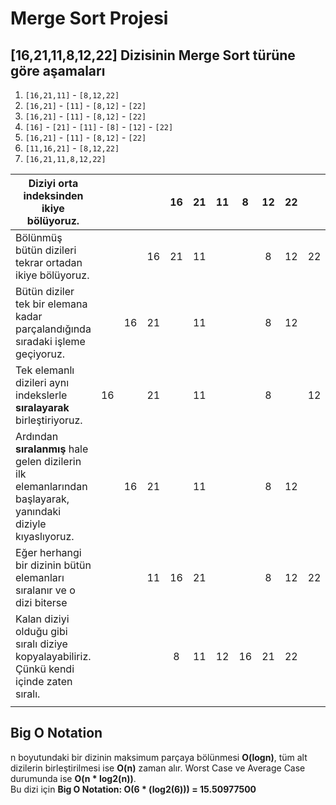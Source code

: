 # Merge Sort Projesi
## [16,21,11,8,12,22] Dizisinin Merge Sort türüne göre aşamaları
1. `[16,21,11]` - `[8,12,22]`
2. `[16,21]` - `[11]`  -  `[8,12]` - `[22]`
3. `[16,21]` - `[11]`  -  `[8,12]` - `[22]`
4. `[16]` - `[21]` - `[11]`  -  `[8]` - `[12]` - `[22]`
5. `[16,21]` - `[11]`  -  `[8,12]` - `[22]`
6. `[11,16,21]`  -  `[8,12,22]`
7. `[16,21,11,8,12,22]`

| Diziyi orta indeksinden ikiye bölüyoruz.                                                                    |    |    |    | 16 | 21 | 11 |  8 | 12 | 22 |    |    |    |
|-------------------------------------------------------------------------------------------------------------|:--:|:--:|:--:|:--:|:--:|:--:|:--:|:--:|:--:|:--:|:--:|:--:|
| Bölünmüş bütün dizileri tekrar ortadan ikiye bölüyoruz.                                                     |    |    | 16 | 21 | 11 |    |    |  8 | 12 | 22 |    |    |
| Bütün diziler tek bir elemana kadar parçalandığında sıradaki işleme geçiyoruz.                              |    | 16 | 21 |    | 11 |    |    |  8 | 12 |    | 22 |    |
| Tek elemanlı dizileri aynı indekslerle **sıralayarak** birleştiriyoruz.                                     | 16 |    | 21 |    | 11 |    |    |  8 |    | 12 |    | 22 |
| Ardından **sıralanmış** hale gelen dizilerin ilk elemanlarından başlayarak, yanındaki diziyle kıyaslıyoruz. |    | 16 | 21 |    | 11 |    |    |  8 | 12 |    | 22 |    |
| Eğer herhangi bir dizinin bütün elemanları sıralanır ve o dizi biterse                                      |    |    | 11 | 16 | 21 |    |    |  8 | 12 | 22 |    |    |
| Kalan diziyi olduğu gibi sıralı diziye kopyalayabiliriz. Çünkü kendi içinde zaten sıralı.                   |    |    |    |  8 | 11 | 12 | 16 | 21 | 22 |    |    |    |
|                                                                                                             |    |    |    |    |    |    |    |    |    |    |    |    |

## Big O Notation 
n boyutundaki bir dizinin maksimum parçaya bölünmesi **O(logn)**, tüm alt dizilerin birleştirilmesi ise **O(n)** zaman alır. Worst Case ve Average Case durumunda ise **O(n \* log2(n))**.\
Bu dizi için **Big O Notation: O(6 \* (log2(6))) = 15.50977500**